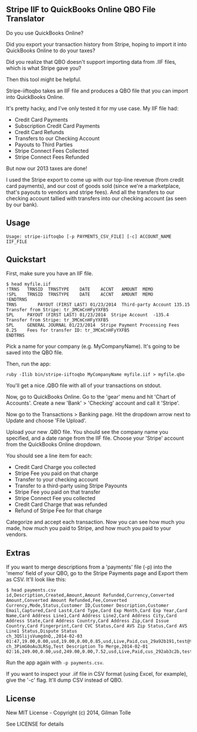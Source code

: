 ## Stripe IIF to QuickBooks Online QBO File Translator

Do you use QuickBooks Online?

Did you export your transaction history from Stripe, hoping to import it into QuickBooks Online to do your taxes?

Did you realize that QBO doesn't support importing data from .IIF files, which is what Stripe gave you?

Then this tool might be helpful.

Stripe-iiftoqbo takes an IIF file and produces a QBO file that you can import into QuickBooks Online.

It's pretty hacky, and I've only tested it for my use case. My IIF file had:
	
* Credit Card Payments
* Subscription Credit Card Payments
* Credit Card Refunds
* Transfers to our Checking Account
* Payouts to Third Parties
* Stripe Connect Fees Collected
* Stripe Connect Fees Refunded

But now our 2013 taxes are done! 

I used the Stripe export to come up with our top-line revenue (from credit card payments), and our cost of goods sold (since we're a marketplace, that's payouts to vendors and stripe fees). And all the transfers to our checking account tallied with transfers into our checking account (as seen by our bank).

## Usage

	Usage: stripe-iiftoqbo [-p PAYMENTS_CSV_FILE] [-c] ACCOUNT_NAME IIF_FILE 

## Quickstart

First, make sure you have an IIF file.

	$ head myfile.iif
	!TRNS	TRNSID	TRNSTYPE	DATE	ACCNT	AMOUNT	MEMO
	!SPL	TRNSID	TRNSTYPE	DATE	ACCNT	AMOUNT	MEMO
	!ENDTRNS
	TRNS		PAYOUT (FIRST LAST)	01/23/2014	Third-party Account	135.15	Transfer from Stripe: tr_3MCmCnHFyYXFB5
	SPL		PAYOUT (FIRST LAST)	01/23/2014	Stripe Account	-135.4	Transfer from Stripe: tr_3MCmCnHFyYXFB5
	SPL		GENERAL JOURNAL	01/23/2014	Stripe Payment Processing Fees	0.25	Fees for transfer ID: tr_3MCmCnHFyYXFB5
	ENDTRNS

Pick a name for your company (e.g. MyCompanyName). It's going to be saved into the QBO file.

Then, run the app:

	ruby -Ilib bin/stripe-iiftoqbo MyCompanyName myfile.iif > myfile.qbo

You'll get a nice .QBO file with all of your transactions on stdout.

Now, go to QuickBooks Online. Go to the 'gear' menu and hit 'Chart of Accounts'. Create a new 'Bank' > 'Checking' account and call it 'Stripe'.

Now go to the Transactions > Banking page. Hit the dropdown arrow next to Update and choose 'File Upload'.

Upload your new .QBO file. You should see the company name you specified, and a date range from the IIF file. Choose your 'Stripe' account from the QuickBooks Online dropdown.

You should see a line item for each:  

* Credit Card Charge you collected
* Stripe Fee you paid on that charge
* Transfer to your checking account
* Transfer to a third-party using Stripe Payounts
* Stripe Fee you paid on that transfer
* Stripe Connect Fee you collected
* Credit Card Charge that was refunded
* Refund of Stripe Fee for that charge	

Categorize and accept each transaction. Now you can see how much you made, how much you paid to Stripe, and how much you paid to your vendors.		
## Extras

If you want to merge descriptions from a 'payments' file (-p) into the 'memo' field of your QBO, go to the Stripe Payments page and Export them as CSV. It'll look like this:

	$ head payments.csv
	id,Description,Created,Amount,Amount Refunded,Currency,Converted Amount,Converted Amount Refunded,Fee,Converted Currency,Mode,Status,Customer ID,Customer Description,Customer Email,Captured,Card Last4,Card Type,Card Exp Month,Card Exp Year,Card Name,Card Address Line1,Card Address Line2,Card Address City,Card Address State,Card Address Country,Card Address Zip,Card Issue Country,Card Fingerprint,Card CVC Status,Card AVS Zip Status,Card AVS Line1 Status,Dispute Status
	ch_3QSlijsVumgdnQ,,2014-02-03 01:47,19.00,0.00,usd,19.00,0.00,0.85,usd,Live,Paid,cus_29a92b191,test@test.com,,true,1111,Visa,1,2016,,,,,,,,US,ztg6Hv5g3sbjBE57,,,,
	ch_3PimG0oAu3LRSg,Test Description To Merge,2014-02-01 02:16,249.00,0.00,usd,249.00,0.00,7.52,usd,Live,Paid,cus_292ab3c2b,test@test.com,,true,2222,Visa,1,2016,,,,,,,,US,2Xv5QDDhdKj23Z0l,,,,

Run the app again with ```-p payments.csv```.

If you want to inspect your .iif file in CSV format (using Excel, for example), give the '-c' flag. It'll dump CSV instead of QBO.

## License

New MIT License - Copyright (c) 2014, Gilman Tolle

See LICENSE for details
